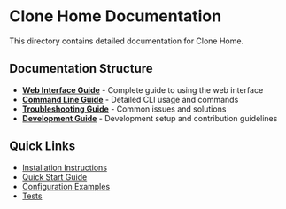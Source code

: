 # Clone Home Documentation

This directory contains detailed documentation for Clone Home.

## Documentation Structure

- **[Web Interface Guide](web-interface.md)** - Complete guide to using the web interface
- **[Command Line Guide](cli-guide.md)** - Detailed CLI usage and commands
- **[Troubleshooting Guide](troubleshooting.md)** - Common issues and solutions
- **[Development Guide](development.md)** - Development setup and contribution guidelines

## Quick Links

- [Installation Instructions](../README.md#installation)
- [Quick Start Guide](../README.md#quick-start)
- [Configuration Examples](../configs/)
- [Tests](../test/)
